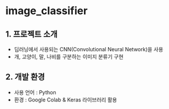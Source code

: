 # image_classifier
## 1. 프로젝트 소개
  - 딥러닝에서 사용되는 CNN(Convolutional Neural Network)을 사용
  - 개, 고양이, 말, 나비를 구분하는 이미지 분류기 구현
## 2. 개발 환경
  - 사용 언어 : Python
  - 환경 : Google Colab & Keras 라이브러리 활용
  

